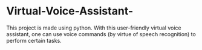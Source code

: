 # Virtual-Voice-Assistant-
This project is made using python. With this user-friendly virtual voice assistant, one can use voice commands (by virtue of speech recognition) to perform certain tasks.
